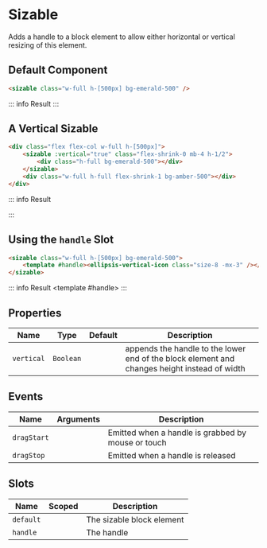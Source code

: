 <script setup>
    import Sizable from "../src/components/sizable.vue"
    import { EllipsisVerticalIcon } from "@heroicons/vue/24/solid"
</script>

# Sizable

Adds a handle to a block element to allow either horizontal or vertical resizing of this element.

## Default Component
```html
<sizable class="w-full h-[500px] bg-emerald-500" />
```
::: info Result
<sizable class="w-full h-96  bg-emerald-500" />
:::

## A Vertical Sizable
```html
<div class="flex flex-col w-full h-[500px]">
    <sizable :vertical="true" class="flex-shrink-0 mb-4 h-1/2">
        <div class="h-full bg-emerald-500"></div>
    </sizable>
    <div class="w-full h-full flex-shrink-1 bg-amber-500"></div>
</div>
```
::: info Result
<div class="flex flex-col w-full h-[500px]">
    <sizable :vertical="true" class="flex-shrink-0 mb-4 h-1/2">
        <div class="h-full bg-emerald-500"></div>
    </sizable>
    <div class="w-full h-full flex-shrink-1 bg-amber-500"></div>
</div>
:::

## Using the `handle` Slot
```html
<sizable class="w-full h-[500px] bg-emerald-500">
    <template #handle><ellipsis-vertical-icon class="size-8 -mx-3" /></template>
</sizable>
```
::: info Result
<sizable class="w-full h-[500px] bg-emerald-500">
    <template #handle><ellipsis-vertical-icon class="size-8 -mx-3" /></template>
</sizable>
:::

## Properties
| Name       | Type                 | Default | Description                                                                                  |
|------------|----------------------|---------|----------------------------------------------------------------------------------------------|
| `vertical` | `Boolean`            |         | appends the handle to the lower end of the block element and changes height instead of width |

## Events
| Name                | Arguments                                    | Description                                        |
|---------------------|----------------------------------------------|----------------------------------------------------|
| `dragStart`         |                                              | Emitted when a handle is grabbed by mouse or touch |
| `dragStop`          |                                              | Emitted when a handle is released                  |

## Slots
| Name      | Scoped | Description               |
|-----------|--------|---------------------------|
| `default` |        | The sizable block element |
| `handle`  |        | The handle                |
